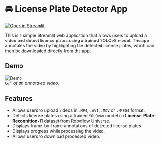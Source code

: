 # 🚘 License Plate Detector App

[![Open in Streamlit](https://static.streamlit.io/badges/streamlit_badge_black_white.svg)](https://licenseplatedetectorapp-a3h3kbmn8xmn7ds4a4yu2s.streamlit.app/)

This is a simple Streamlit web application that allows users to upload a video and detect license plates using a trained YOLOv8 model. The app annotates the video by highlighting the detected license plates, which can then be downloaded directly from the app.

## Demo

![Demo](https://github.com/user-attachments/assets/cc537905-6546-4262-905b-e8f773fbbf89)  
*GIF of an annotated video.*

## Features

- Allows users to upload videos in `.MP4`, `.AVI`, `.MOV` or `.MPEG4` format.
- Detects license plates using a trained `YOLOv8n` model on **License-Plate-Recognition-11** dataset from Roboflow Universe.
- Displays frame-by-frame annotations of detected license plates
- Displays progress while processing the video.
- Allows users to download processed video.
